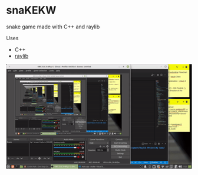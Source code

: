 # snaKEKW
snake game made with C++ and raylib

Uses
* C++
* [raylib](https://www.raylib.com/)

<img src="https://github.com/pepega90/snaKEKW/blob/main/preview.gif" />

